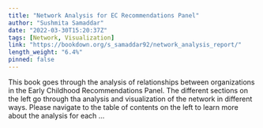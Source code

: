 ```yaml
---
title: "Network Analysis for EC Recommendations Panel"
author: "Sushmita Samaddar"
date: "2022-03-30T15:20:37Z"
tags: [Network, Visualization]
link: "https://bookdown.org/s_samaddar92/network_analysis_report/"
length_weight: "6.4%"
pinned: false
---
```


This book goes through the analysis of relationships between organizations in the Early Childhood Recommendations Panel. The different sections on the left go through tha analysis and visualization of the network in different ways. Please navigate to the table of contents on the left to learn more about the analysis for each ...
